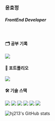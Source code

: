 ### 윤효정
##### FrontEnd Developer

<br>

#### 🗂️ 공부 기록

<a href="https://fuchsia-backpack-43f.notion.site/909a2276c2ff4905aaecda14e47340e9 "><img src ="https://img.shields.io/badge/Notion-111111?&style=for-the-badge&logo=Notion&logoColor=#000000"/></a>

#### 🧿 포트폴리오

<a href="https://fuchsia-backpack-43f.notion.site/8356179eda3e4a03a39c2110a23af009?pvs=4"><img src ="https://img.shields.io/badge/Notion-111111?&style=for-the-badge&logo=Notion&logoColor=#000000"/></a>

#### 🛠️ 기술 스택 

<img src="https://img.shields.io/badge/Javascript-yellow?style=for-the-badge&logo=JavaScript&logoColor=white"> <img src="https://img.shields.io/badge/Next.js-000000?style=for-the-badge&logo=Next.js&logoColor=white"> <img src="https://img.shields.io/badge/React-61DAFB?style=for-the-badge&logo=React&logoColor=black"> <img src="https://img.shields.io/badge/Redux-764ABC?style=for-the-badge&logo=Redux&logoColor=purple"> <img src="https://img.shields.io/badge/TailwindCss-06B6D4?style=for-the-badge&logo=TailwindCss&logoColor=white"> <img src="https://img.shields.io/badge/mui-blue?style=for-the-badge&logo=mui&logoColor=white">







![hj213's GitHub stats](https://github-readme-stats.vercel.app/api?username=hj213&show_icons=true&theme=transparent)
